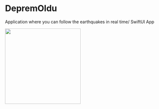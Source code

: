 # DepremOldu
Application where you can follow the earthquakes in real time/ SwiftUI App


<img width="250" src="https://user-images.githubusercontent.com/77584235/227013299-258e88d4-a4dd-47fd-a5e3-0fe074faa5d3.gif">

